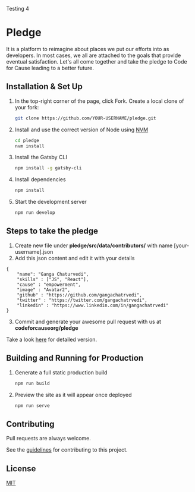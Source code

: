 Testing 4
# Pledge

It is a platform to reimagine about places we put our efforts into as developers. In most cases, we all are attached to the goals that provide eventual satisfaction. Let's all come together and take the pledge to Code for Cause leading to a better future.

## Installation & Set Up

1. In the top-right corner of the page, click Fork. Create a local clone of your fork:

   ```sh
   git clone https://github.com/YOUR-USERNAME/pledge.git
   ```

2. Install and use the correct version of Node using [NVM](https://github.com/nvm-sh/nvm)

   ```sh
   cd pledge
   nvm install
   ```

3. Install the Gatsby CLI

   ```sh
   npm install -g gatsby-cli
   ```

4. Install dependencies

   ```sh
   npm install
   ```

5. Start the development server

   ```sh
   npm run develop
   ```

## Steps to take the pledge

1. Create new file under **pledge/src/data/contributors/** with name [your-username].json
2. Add this json content and edit it with your details

```
{
    "name": "Ganga Chaturvedi",
    "skills" : ["JS", "React"],
    "cause" : "empowerment",
    "image" : "Avatar2",
    "github" : "https://github.com/gangachatrvedi",
    "twitter" : "https://twitter.com/gangachatrvedi",
    "linkedin" : "https://www.linkedin.com/in/gangachatrvedi"
}
```

3. Commit and generate your awesome pull request with us at **codeforcauseorg/pledge**

Take a look [here](./hints/create_pledge.md) for detailed version.

## Building and Running for Production

1. Generate a full static production build

   ```sh
   npm run build
   ```

1. Preview the site as it will appear once deployed

   ```sh
   npm run serve
   ```

## Contributing

Pull requests are always welcome.

See the [guidelines](contributing.md) for contributing to this project.

## License

[MIT](https://choosealicense.com/licenses/mit/)
